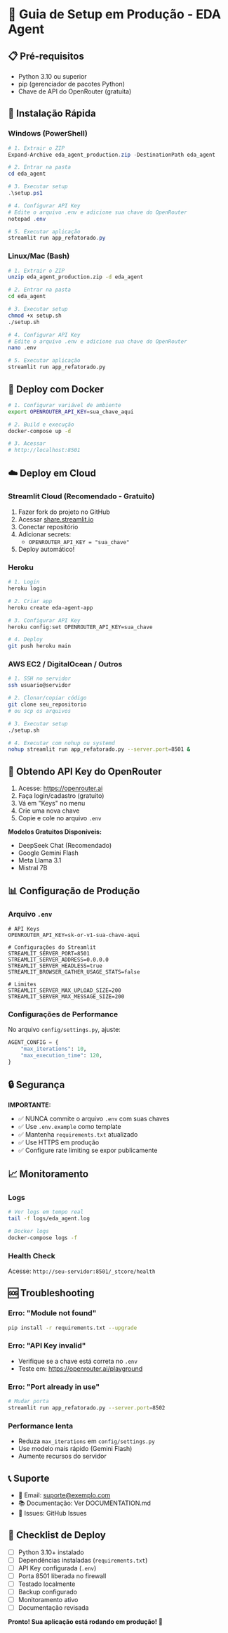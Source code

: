 # 🚀 Guia de Setup em Produção - EDA Agent

## 📋 Pré-requisitos

- Python 3.10 ou superior
- pip (gerenciador de pacotes Python)
- Chave de API do OpenRouter (gratuita)

## 🔧 Instalação Rápida

### Windows (PowerShell)

```powershell
# 1. Extrair o ZIP
Expand-Archive eda_agent_production.zip -DestinationPath eda_agent

# 2. Entrar na pasta
cd eda_agent

# 3. Executar setup
.\setup.ps1

# 4. Configurar API Key
# Edite o arquivo .env e adicione sua chave do OpenRouter
notepad .env

# 5. Executar aplicação
streamlit run app_refatorado.py
```

### Linux/Mac (Bash)

```bash
# 1. Extrair o ZIP
unzip eda_agent_production.zip -d eda_agent

# 2. Entrar na pasta
cd eda_agent

# 3. Executar setup
chmod +x setup.sh
./setup.sh

# 4. Configurar API Key
# Edite o arquivo .env e adicione sua chave do OpenRouter
nano .env

# 5. Executar aplicação
streamlit run app_refatorado.py
```

## 🐳 Deploy com Docker

```bash
# 1. Configurar variável de ambiente
export OPENROUTER_API_KEY=sua_chave_aqui

# 2. Build e execução
docker-compose up -d

# 3. Acessar
# http://localhost:8501
```

## ☁️ Deploy em Cloud

### Streamlit Cloud (Recomendado - Gratuito)

1. Fazer fork do projeto no GitHub
2. Acessar [share.streamlit.io](https://share.streamlit.io)
3. Conectar repositório
4. Adicionar secrets:
   - `OPENROUTER_API_KEY = "sua_chave"`
5. Deploy automático!

### Heroku

```bash
# 1. Login
heroku login

# 2. Criar app
heroku create eda-agent-app

# 3. Configurar API Key
heroku config:set OPENROUTER_API_KEY=sua_chave

# 4. Deploy
git push heroku main
```

### AWS EC2 / DigitalOcean / Outros

```bash
# 1. SSH no servidor
ssh usuario@servidor

# 2. Clonar/copiar código
git clone seu_repositorio
# ou scp os arquivos

# 3. Executar setup
./setup.sh

# 4. Executar com nohup ou systemd
nohup streamlit run app_refatorado.py --server.port=8501 &
```

## 🔑 Obtendo API Key do OpenRouter

1. Acesse: https://openrouter.ai
2. Faça login/cadastro (gratuito)
3. Vá em "Keys" no menu
4. Crie uma nova chave
5. Copie e cole no arquivo `.env`

**Modelos Gratuitos Disponíveis:**
- DeepSeek Chat (Recomendado)
- Google Gemini Flash
- Meta Llama 3.1
- Mistral 7B

## 📊 Configuração de Produção

### Arquivo `.env`

```env
# API Keys
OPENROUTER_API_KEY=sk-or-v1-sua-chave-aqui

# Configurações do Streamlit
STREAMLIT_SERVER_PORT=8501
STREAMLIT_SERVER_ADDRESS=0.0.0.0
STREAMLIT_SERVER_HEADLESS=true
STREAMLIT_BROWSER_GATHER_USAGE_STATS=false

# Limites
STREAMLIT_SERVER_MAX_UPLOAD_SIZE=200
STREAMLIT_SERVER_MAX_MESSAGE_SIZE=200
```

### Configurações de Performance

No arquivo `config/settings.py`, ajuste:

```python
AGENT_CONFIG = {
    "max_iterations": 10,
    "max_execution_time": 120,
}
```

## 🔒 Segurança

**IMPORTANTE:**
- ✅ NUNCA commite o arquivo `.env` com suas chaves
- ✅ Use `.env.example` como template
- ✅ Mantenha `requirements.txt` atualizado
- ✅ Use HTTPS em produção
- ✅ Configure rate limiting se expor publicamente

## 📈 Monitoramento

### Logs

```bash
# Ver logs em tempo real
tail -f logs/eda_agent.log

# Docker logs
docker-compose logs -f
```

### Health Check

Acesse: `http://seu-servidor:8501/_stcore/health`

## 🆘 Troubleshooting

### Erro: "Module not found"
```bash
pip install -r requirements.txt --upgrade
```

### Erro: "API Key invalid"
- Verifique se a chave está correta no `.env`
- Teste em: https://openrouter.ai/playground

### Erro: "Port already in use"
```bash
# Mudar porta
streamlit run app_refatorado.py --server.port=8502
```

### Performance lenta
- Reduza `max_iterations` em `config/settings.py`
- Use modelo mais rápido (Gemini Flash)
- Aumente recursos do servidor

## 📞 Suporte

- 📧 Email: suporte@exemplo.com
- 📚 Documentação: Ver DOCUMENTATION.md
- 🐛 Issues: GitHub Issues

## 📝 Checklist de Deploy

- [ ] Python 3.10+ instalado
- [ ] Dependências instaladas (`requirements.txt`)
- [ ] API Key configurada (`.env`)
- [ ] Porta 8501 liberada no firewall
- [ ] Testado localmente
- [ ] Backup configurado
- [ ] Monitoramento ativo
- [ ] Documentação revisada

**Pronto! Sua aplicação está rodando em produção! 🎉**
